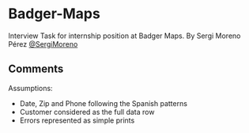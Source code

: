# Badger-Maps
Interview Task for internship position at Badger Maps. By Sergi Moreno Pérez [@SergiMoreno](https://github.com/SergiMoreno)

## Comments
Assumptions:
 - Date, Zip and Phone following the Spanish patterns
 - Customer considered as the full data row
 - Errors represented as simple prints

